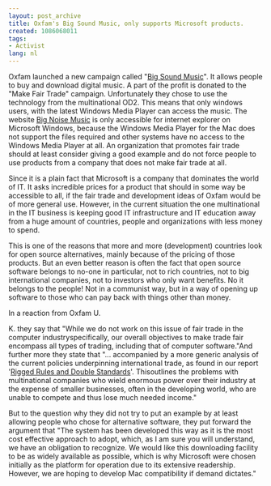 ```yaml
---
layout: post_archive
title: Oxfam's Big Sound Music, only supports Microsoft products.
created: 1086068011
tags:
- Activist
lang: nl
---
```

Oxfam launched a new campaign called "[Big Sound Music](http://www.bignoisemusic.com)". It allows people to buy and download digital music. A part of the profit is donated to the "Make Fair Trade" campaign. Unfortunately they chose to use the technology from the multinational OD2. This means that only windows users, with the latest Windows Media Player can access the music. <!--break-->
The website [Big Noise Music](http://www.bignoisemusic.com) is only accessible for internet explorer on Microsoft Windows, because the Windows Media Player for the Mac does not support the files required and other systems have no access to the Windows Media Player at all. An organization that promotes fair trade should at least consider giving a good example and do not force people to use products from a company that does not make fair trade at all.

Since it is a plain fact that Microsoft is a company that dominates the world of IT. It asks incredible prices for a product that should in some way be accessible to all, if the fair trade and development ideas of Oxfam would be of more general use. However, in the current situation the one multinational in the IT business is keeping good IT infrastructure and IT education away from a huge amount of countries, people and organizations with less money to spend.

This is one of the reasons that more and more (development) countries look for open source alternatives, mainly because of the pricing of those products. But an even better reason is often the fact that open source software belongs to no-one in particular, not to rich countries, not to big international companies, not to investors who only want benefits. No it belongs to the people! Not in a communist way, but in a way of opening up software to those who can pay back with things other than money. 

In a reaction from Oxfam U.

K. they say that "While we do not work on this issue of fair trade in the computer industryspecifically, our overall objectives to make trade fair encompass all types of trading, including that of computer software."And further more they state that "... accompanied by a more generic analysis of the current policies underpinning international trade, as found in our report '[Rigged Rules and Double Standards](http://www.maketradefair.com/en/index.php?file=03042002121618.htm)'. Thisoutlines the problems with multinational companies who wield enormous power over their industry at the expense of smaller businesses, often in the developing world, who are unable to compete and thus lose much needed income."

But to the question why they did not try to put an example by at least allowing people who chose for alternative software, they put forward the argument that "The system has been developed this way as it is the most cost effective approach to adopt, which, as I am sure you will understand, we have an obligation to recognize. We would like this downloading facility to be as widely available as possible, which is why Microsoft were chosen initially as the platform for operation due to its extensive readership. However, we are hoping to develop Mac compatibility if demand dictates."

